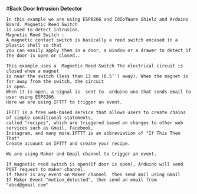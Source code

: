 #**Back Door Intrusion Detector**
    
    In this example we are using ESP8266 and IdIoTWare Shield and Arduino Board. Magnetic Reed Switch
    is used to detect intrusion.
    Magnetic Reed Switch :
    A magnetic contact switch is basically a reed switch encased in a plastic shell so that
    you can easily apply them in a door, a window or a drawer to detect if the door is open or closed..
    
    This example uses a  Magnetic Reed Switch The electrical circuit is closed when a magnet
    is near the switch (less than 13 mm (0.5’’) away). When the magnet is far away from the switch, the circuit
    is open.
    When it is open, a signal is  sent to  arduino uno that sends email to user using ESP8266.
    Here we are using IFTTT to trigger an event.
    
    IFTTT is a free web-based service that allows users to create chains of simple conditional statements,
    called "recipes", which are triggered based on changes to other web services such as Gmail, Facebook,
    Instagram, and many more.IFTTT is an abbreviation of "If This Then That"
    Create account on IFTTT and create your recipe.
    
    We are using Maker and Gmail channel to trigger an event.
    
    If magnetic reed switch is open(if door is open), Arduino will send POST request to maker channel.  
    if there is any event on Maker channel  then send mail using Gmail
    If Maker Event "motion_detected", then send an email from "abcd@gmail.com" 
